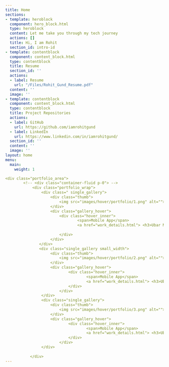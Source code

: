 ```yaml
---
title: Home
sections:
- template: heroblock
  component: hero_block.html
  type: heroblock
  content: Let me take you through my tech journey
  actions: []
  title: Hi, I am Rohit
  section_id: intro-id
- template: contentblock
  component: content_block.html
  type: contentblock
  title: Resume
  section_id: ''
  actions:
  - label: Resume
    url: "/Files/Rohit_Gund_Resume.pdf"
  content: ''
  image: ''
- template: contentblock
  component: content_block.html
  type: contentblock
  title: Project Repositories
  actions:
  - label: GitHub
    url: https://github.com/iamrohitgund
  - label: LinkedIn
    url: https://www.linkedin.com/in/iamrohitgund/
  section_id: ''
  content: ''
  image: ''
layout: home
menu:
  main:
    weight: 1

<div class="portfolio_area">
        <!-- <div class="container-fluid p-0"> -->
            <div class="portfolio_wrap">
                <div class=" single_gallery">
                    <div class="thumb">
                        <img src="images/hover/portfolio/1.png" alt="">
                    </div>
                    <div class="gallery_hover">
                        <div class="hover_inner">
                                <span>Mobile App</span>
                                <a href="work_details.html"> <h3>Ubar Mobile App</h3></a>
                                
                        </div>
                    </div>
               </div>
               <div class="single_gallery small_width">
                    <div class="thumb">
                        <img src="images/hover/portfolio/2.png" alt="">
                    </div>
                    <div class="gallery_hover">
                            <div class="hover_inner">
                                    <span>Mobile App</span>
                                    <a href="work_details.html"> <h3>Ubar Mobile App</h3></a>
                            </div>
                        </div>
                </div>
                <div class="single_gallery">
                    <div class="thumb">
                        <img src="images/hover/portfolio/3.png" alt="">
                    </div>
                    <div class="gallery_hover">
                            <div class="hover_inner">
                                    <span>Mobile App</span>
                                    <a href="work_details.html"> <h3>Ubar Mobile App</h3></a>
                            </div>
                        </div>
                </div>
                
           </div>
---
```


